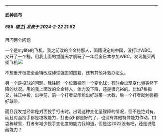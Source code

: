 ﻿
*****

####  武神吕布  
##### 58#         楼主| 发表于 2024-2-22 21:52

再问两个问题

一个是mylife的飞机。我之前改的全金特那人，国籍设定的中国，没打过WBC。又开了一个档，用我上面的觉醒天才肌玩了一年后全日本参加WBC，发现能买两架飞机<img src="https://static.saraba1st.com/image/smiley/face2017/068.png" referrerpolicy="no-referrer">

不想重开档把全金特改成棒球强国的国籍，还有其他补救办法么。

另一个是投球的问题。我往同一个位置投同一个变化球，有时会出现变化量突然下降的状况。用的我上面改的全金特人，体力没下降，还是很充裕的。比如7格指叉，往正中投，出手前，前一个打者显示能出好球带一大截，后一个打者就勉强擦好球带。

而且我发觉经常是对面投手打击时，出现这种变化量骤降的情况，但不是绝对有。而且对面投手都是垃圾能力，打击双F都是好的了，也没有其他特殊能力作动。口袋棒球里，打者有减少投手变化度的能力我知道，但是这2022没有吧，还是说隐藏能力？

